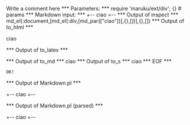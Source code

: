 Write a comment here
*** Parameters: ***
require 'maruku/ext/div'; {} # params 
*** Markdown input: ***
+--
ciao
=--
*** Output of inspect ***
md_el(:document,[md_el(:div,[md_par(["ciao"])],{},[])],{},[])
*** Output of to_html ***
<div>
<p>ciao</p>
</div>
*** Output of to_latex ***

*** Output of to_md ***
ciao
*** Output of to_s ***
ciao
*** EOF ***



	OK!



*** Output of Markdown.pl ***
<p>+--
ciao
=--</p>

*** Output of Markdown.pl (parsed) ***
<div>
 <p>
  +-- ciao =--
 </p>
</div>